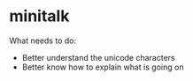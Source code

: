 # minitalk

What needs to do:
 - Better understand the unicode characters
 - Better know how to explain what is going on
